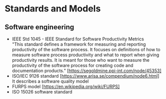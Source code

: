 # Standards and Models

## Software engineering 

* IEEE Std 1045 - IEEE Standard for Software Productivity Metrics  
  "This standard defines a framework for measuring and reporting productivity of the software process. 
   It focuses on definitions of how to measure software process productivity and what to report when giving productivity results.
   It is meant for those who want to measure the productivity of the software process for creating code and documentation products." [https://segoldmine.ppi-int.com/node/45353]
*  ISO/IEC 9126 standard [https://www.arisa.se/compendium/node6.html]  
   It describes a software quality model
*  FURPS model [https://en.wikipedia.org/wiki/FURPS]
*  ISO 15026 software standard
